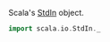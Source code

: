 Scala's [StdIn](http://www.scala-lang.org/api/2.11.8/#scala.io.StdIn$) object.

```scala
import scala.io.StdIn._

```
